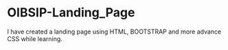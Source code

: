 # OIBSIP-Landing_Page
I have created a landing page using HTML, BOOTSTRAP and more advance CSS while learning.
